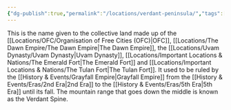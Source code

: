 ```yaml
---
{"dg-publish":true,"permalink":"/locations/verdant-peninsula/","tags":["Display"],"updated":"2024-12-31T20:50:06.341+00:00"}
---
```


This is the name given to the collective land made up of the [[Locations/OFC/Organisation of Free Cities (OFC)\|OFC]], [[Locations/The Dawn Empire/The Dawn Empire\|The Dawn Empire]], the [[Locations/Uvam Dynasty/Uvam Dynasty\|Uvam Dynasty]], [[Locations/Important Locations & Nations/The Emerald Fort\|The Emerald Fort]] and [[Locations/Important Locations & Nations/The Tulan Fort\|The Tulan Fort]]. It used to be ruled by the [[History & Events/Grayfall Empire\|Grayfall Empire]] from the [[History & Events/Eras/2nd Era\|2nd Era]] to the [[History & Events/Eras/5th Era\|5th Era]] until its fall. The mountain range that goes down the middle is known as the Verdant Spine. 